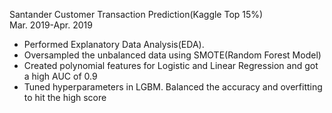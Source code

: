 Santander Customer Transaction Prediction(Kaggle Top 15%)        
Mar. 2019-Apr. 2019 
- Performed Explanatory Data Analysis(EDA). 
- Oversampled the unbalanced data using SMOTE(Random Forest Model)
- Created polynomial features for Logistic and Linear Regression and got a high AUC of 0.9
- Tuned hyperparameters in LGBM. Balanced the accuracy and overfitting to hit the high score
